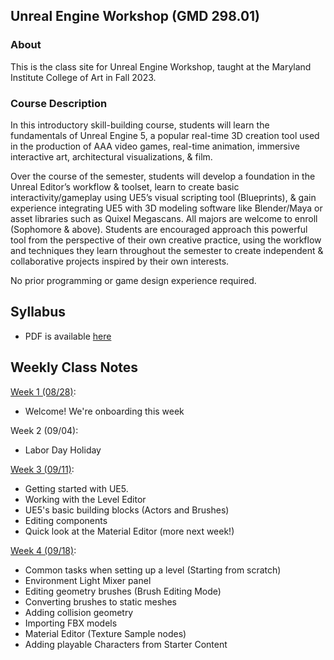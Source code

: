 ## Unreal Engine Workshop (GMD 298.01)

### About
This is the class site for Unreal Engine Workshop, taught at the Maryland Institute College of Art in Fall 2023.

### Course Description
In this introductory skill-building course, students will learn the fundamentals of Unreal Engine 5, a popular real-time 3D creation tool used in the production of AAA video games, real-time animation, immersive interactive art, architectural visualizations, & film.

Over the course of the semester, students will develop a foundation in the Unreal Editor’s workflow & toolset, learn to create basic interactivity/gameplay using UE5’s visual scripting tool (Blueprints), & gain experience integrating UE5 with 3D modeling software like Blender/Maya or asset libraries such as Quixel Megascans. All majors are welcome to enroll (Sophomore & above). Students are encouraged approach this powerful tool from the perspective of their own creative practice, using the workflow and techniques they learn throughout the semester to create independent & collaborative projects inspired by their own interests.

No prior programming or game design experience required.



## Syllabus
- PDF is available [here](https://docs.google.com/document/d/1RU7ab7D145HaWeVO5C_d-avunfuG56gLOWdvNPbZB6Q/edit?usp=sharing)

## Weekly Class Notes

[Week 1 (08/28)](week1.md):
  - Welcome! We're onboarding this week

Week 2 (09/04):
  - Labor Day Holiday

[Week 3 (09/11)](week3.md):
  - Getting started with UE5. 
  - Working with the Level Editor
  - UE5's basic building blocks (Actors and Brushes)
  - Editing components
  - Quick look at the Material Editor (more next week!)

  [Week 4 (09/18)](week4.md):
  - Common tasks when setting up a level (Starting from scratch)
  - Environment Light Mixer panel
  - Editing geometry brushes (Brush Editing Mode)
  - Converting brushes to static meshes
  - Adding collision geometry
  - Importing FBX models
  - Material Editor (Texture Sample nodes)
  - Adding playable Characters from Starter Content


